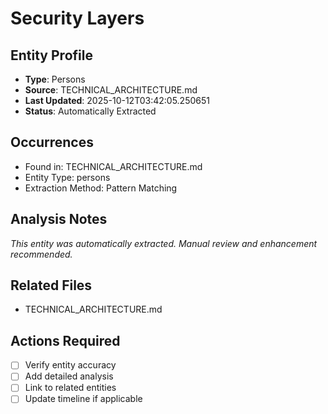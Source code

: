 # Security Layers

## Entity Profile
- **Type**: Persons
- **Source**: TECHNICAL_ARCHITECTURE.md
- **Last Updated**: 2025-10-12T03:42:05.250651
- **Status**: Automatically Extracted

## Occurrences
- Found in: TECHNICAL_ARCHITECTURE.md
- Entity Type: persons
- Extraction Method: Pattern Matching

## Analysis Notes
*This entity was automatically extracted. Manual review and enhancement recommended.*

## Related Files
- TECHNICAL_ARCHITECTURE.md

## Actions Required
- [ ] Verify entity accuracy
- [ ] Add detailed analysis
- [ ] Link to related entities
- [ ] Update timeline if applicable
